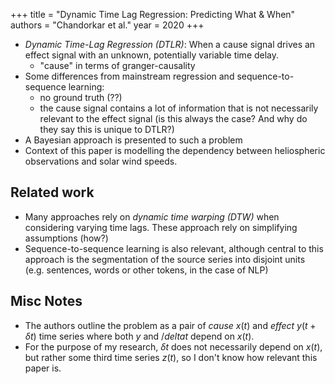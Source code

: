 +++
title = "Dynamic Time Lag Regression: Predicting What & When" 
authors = "Chandorkar et al." 
year = 2020 
+++

- _Dynamic Time-Lag Regression (DTLR)_: When a cause signal drives an effect
  signal with an unknown, potentially variable time delay.
  - "cause" in terms of granger-causality
- Some differences from mainstream regression and sequence-to-sequence learning:
  - no ground truth (??)
  - the cause signal contains a lot of information that is not necessarily
    relevant to the effect signal (is this always the case? And why do they say
    this is unique to DTLR?)
- A Bayesian approach is presented to such a problem
- Context of this paper is modelling the dependency between heliospheric
  observations and solar wind speeds.

## Related work

- Many approaches rely on _dynamic time warping (DTW)_ when considering varying
  time lags. These approach rely on simplifying assumptions (how?)
- Sequence-to-sequence learning is also relevant, although central to this
  approach is the segmentation of the source series into disjoint units (e.g.
  sentences, words or other tokens, in the case of NLP)

## Misc Notes

- The authors outline the problem as a pair of _cause_ $x(t)$ and _effect_
  $y(t + \delta t)$ time series where both $y$ and $/delta t$ depend on $x(t)$.
- For the purpose of my research, $\delta t$ does not necessarily depend on
  $x(t)$, but rather some third time series $z(t)$, so I don't know how
  relevant this paper is.
